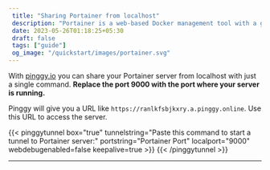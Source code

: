```yaml
---
 title: "Sharing Portainer from localhost" 
 description: "Portainer is a web-based Docker management tool with a graphical user interface."
 date: 2023-05-26T01:18:25+05:30 
 draft: false 
 tags: ["guide"]
 og_image: "/quickstart/images/portainer.svg"
---
```


With [pinggy.io](https://pinggy.io) you can share your Portainer server from localhost with just a single command. **Replace the port 9000 with the port where your server is running.**

Pinggy will give you a URL like `https://ranlkfsbjkxry.a.pinggy.online`. Use this URL to access the server.

{{< pinggytunnel box="true" tunnelstring="Paste this command to start a tunnel to Portainer server:" portstring="Portainer Port" localport="9000" webdebugenabled=false keepalive=true >}}
{{< /pinggytunnel >}}

<hr>

